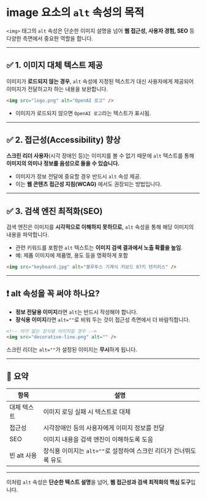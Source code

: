 # image 요소의 `alt` 속성의 목적

`<img>` 태그의 `alt` 속성은 단순한 이미지 설명을 넘어 **웹 접근성, 사용자 경험, SEO** 등 다양한 측면에서 중요한 역할을 합니다.

---

## ✅ 1. 이미지 대체 텍스트 제공

이미지가 **로드되지 않는 경우**, `alt` 속성에 지정된 텍스트가 대신 사용자에게 제공되어 이미지가 전달하고자 하는 내용을 보완합니다.

```html
<img src="logo.png" alt="OpenAI 로고" />
```

- 이미지가 로드되지 않으면 `OpenAI 로고`라는 텍스트가 표시됨.

---

## ✅ 2. 접근성(Accessibility) 향상

**스크린 리더 사용자**(시각 장애인 등)는 이미지를 볼 수 없기 때문에 `alt` 텍스트를 통해 **이미지의 의미나 정보를 음성으로 들을 수 있습니다.**

- 이미지가 정보 전달에 중요할 경우 반드시 `alt` 속성 제공.
- 이는 **웹 콘텐츠 접근성 지침(WCAG)** 에서도 권장되는 방법입니다.

---

## ✅ 3. 검색 엔진 최적화(SEO)

검색 엔진은 이미지를 **시각적으로 이해하지 못하므로**, `alt` 속성을 통해 해당 이미지의 내용을 파악합니다.

- 관련 키워드를 포함한 `alt` 텍스트는 **이미지 검색 결과에서 노출 확률을 높임**.
- 예: 제품 이미지에 제품명, 용도 등을 명확하게 포함

```html
<img src="keyboard.jpg" alt="블루투스 기계식 키보드 87키 텐키리스" />
```

---

## ❗ alt 속성을 꼭 써야 하나요?

- **정보 전달용 이미지**라면 `alt`는 반드시 작성해야 합니다.
- **장식용 이미지**라면 `alt=""`로 비워 두는 것이 접근성 측면에서 더 바람직합니다.

```html
<!-- 의미 없는 장식용 이미지일 경우 -->
<img src="decorative-line.png" alt="" />
```

스크린 리더는 `alt=""`가 설정된 이미지는 **무시**하게 됩니다.

---

## 🔁 요약

| 항목        | 설명                                                              |
| ----------- | ----------------------------------------------------------------- |
| 대체 텍스트 | 이미지 로딩 실패 시 텍스트로 대체                                 |
| 접근성      | 시각장애인 등의 사용자에게 이미지 정보를 전달                     |
| SEO         | 이미지 내용을 검색 엔진이 이해하도록 도움                         |
| 빈 alt 사용 | 장식용 이미지는 `alt=""`로 설정하여 스크린 리더가 건너뛰도록 유도 |

---

이처럼 `alt` 속성은 **단순한 텍스트 설명**을 넘어, **웹 접근성과 검색 최적화의 핵심 도구**입니다.

